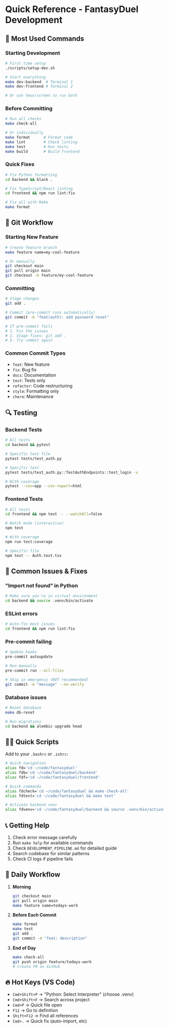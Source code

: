 # Quick Reference - FantasyDuel Development

## 🚀 Most Used Commands

### Starting Development
```bash
# First time setup
./scripts/setup-dev.sh

# Start everything
make dev-backend  # Terminal 1
make dev-frontend # Terminal 2

# Or use tmux/screen to run both
```

### Before Committing
```bash
# Run all checks
make check-all

# Or individually
make format      # Format code
make lint        # Check linting
make test        # Run tests
make build       # Build frontend
```

### Quick Fixes
```bash
# Fix Python formatting
cd backend && black .

# Fix TypeScript/React linting
cd frontend && npm run lint:fix

# Fix all with Make
make format
```

## 📝 Git Workflow

### Starting New Feature
```bash
# Create feature branch
make feature name=my-cool-feature

# Or manually
git checkout main
git pull origin main
git checkout -b feature/my-cool-feature
```

### Committing
```bash
# Stage changes
git add .

# Commit (pre-commit runs automatically)
git commit -m "feat(auth): add password reset"

# If pre-commit fails
# 1. Fix the issues
# 2. Stage fixes: git add .
# 3. Try commit again
```

### Common Commit Types
- `feat`: New feature
- `fix`: Bug fix  
- `docs`: Documentation
- `test`: Tests only
- `refactor`: Code restructuring
- `style`: Formatting only
- `chore`: Maintenance

## 🔍 Testing

### Backend Tests
```bash
# All tests
cd backend && pytest

# Specific test file
pytest tests/test_auth.py

# Specific test
pytest tests/test_auth.py::TestAuthEndpoints::test_login -v

# With coverage
pytest --cov=app --cov-report=html
```

### Frontend Tests
```bash
# All tests
cd frontend && npm test -- --watchAll=false

# Watch mode (interactive)
npm test

# With coverage
npm run test:coverage

# Specific file
npm test -- Auth.test.tsx
```

## 🐛 Common Issues & Fixes

### "Import not found" in Python
```bash
# Make sure you're in virtual environment
cd backend && source .venv/bin/activate
```

### ESLint errors
```bash
# Auto-fix most issues
cd frontend && npm run lint:fix
```

### Pre-commit failing
```bash
# Update hooks
pre-commit autoupdate

# Run manually
pre-commit run --all-files

# Skip in emergency (NOT recommended)
git commit -m "message" --no-verify
```

### Database issues
```bash
# Reset database
make db-reset

# Run migrations
cd backend && alembic upgrade head
```

## 🏃‍♂️ Quick Scripts

Add to your `.bashrc` or `.zshrc`:
```bash
# Quick navigation
alias fd='cd ~/code/fantasyduel'
alias fdb='cd ~/code/fantasyduel/backend'
alias fdf='cd ~/code/fantasyduel/frontend'

# Quick commands  
alias fdcheck='cd ~/code/fantasyduel && make check-all'
alias fdtest='cd ~/code/fantasyduel && make test'

# Activate backend venv
alias fdvenv='cd ~/code/fantasyduel/backend && source .venv/bin/activate'
```

## 📞 Getting Help

1. Check error message carefully
2. Run `make help` for available commands
3. Check `DEVELOPMENT_PIPELINE.md` for detailed guide
4. Search codebase for similar patterns
5. Check CI logs if pipeline fails

## 🎯 Daily Workflow

1. **Morning**
   ```bash
   git checkout main
   git pull origin main
   make feature name=todays-work
   ```

2. **Before Each Commit**
   ```bash
   make format
   make test
   git add .
   git commit -m "feat: description"
   ```

3. **End of Day**
   ```bash
   make check-all
   git push origin feature/todays-work
   # Create PR on GitHub
   ```

## 🔥 Hot Keys (VS Code)

- `Cmd+Shift+P` → "Python: Select Interpreter" (choose .venv)
- `Cmd+Shift+F` → Search across project
- `Cmd+P` → Quick file open
- `F12` → Go to definition
- `Shift+F12` → Find all references
- `Cmd+.` → Quick fix (auto-import, etc)